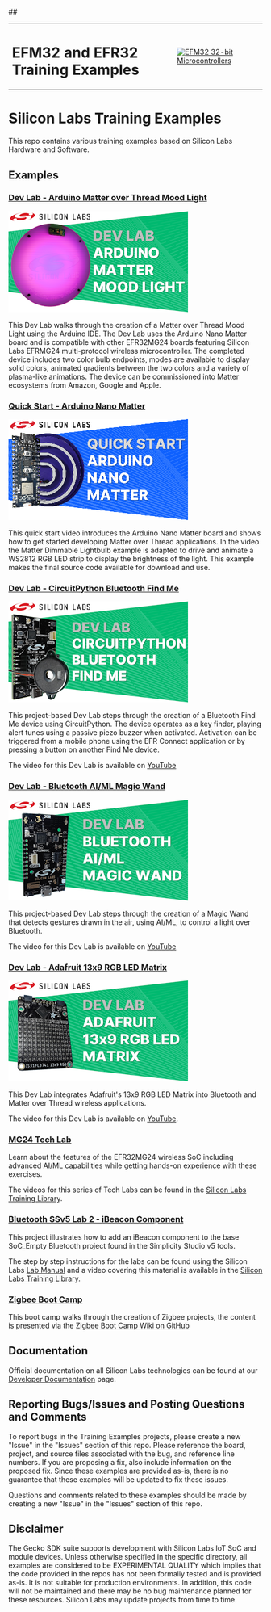 ##<table border="0">
  <tr>
    <td align="left" valign="middle">
    <h1>EFM32 and EFR32 Training Examples</h1>
  </td>
  <td align="left" valign="middle">
    <a href="https://www.silabs.com/mcu/32-bit">
      <img src="http://pages.silabs.com/rs/634-SLU-379/images/WGX-transparent.png"  title="Silicon Labs Gecko and Wireless Gecko MCUs" alt="EFM32 32-bit Microcontrollers" width="250"/>
    </a>
  </td>
  </tr>
</table>

# Silicon Labs Training Examples #

This repo contains various training examples based on Silicon Labs Hardware and Software.

## Examples ##

### [Dev Lab - Arduino Matter over Thread Mood Light](dev_lab_arduino_matter_mood_light/README.md)

![Dev Lab - Arduino Matter over Thread Mood Light](images/Arduino-Matter-Mood-Light-200p.png)

This Dev Lab walks through the creation of a Matter over Thread Mood Light using the Arduino IDE. The Dev Lab uses the Arduino Nano Matter board and is compatible with other EFR32MG24 boards featuring Silicon Labs EFRMG24 multi-protocol wireless microcontroller. The completed device includes two color bulb endpoints, modes are available to display solid colors, animated gradients between the two colors and a variety of plasma-like animations. The device can be commissioned into Matter ecosystems from Amazon, Google and Apple.

### [Quick Start - Arduino Nano Matter](quick_start_arduino_nano_matter/README.md)

![Quick Start - Arduino Nano Matter](images/Arduino-Nano-Matter-200p.png)

This quick start video introduces the Arduino Nano Matter board and shows how to get started developing Matter over Thread applications. In the video the Matter Dimmable Lightbulb example is adapted to drive and animate a WS2812 RGB LED strip to display the brightness of the light. This example makes the final source code available for download and use.

### [Dev Lab - CircuitPython Bluetooth Find Me](dev_lab_circuitpython_bluetooth_find_me/README.md)

![Dev Lab - CircuitPython Bluetooth Find Me](images/Find-Me-200p.png)

This project-based Dev Lab steps through the creation of a Bluetooth Find Me device using CircuitPython. The device operates as a key finder, playing alert tunes using a passive piezo buzzer when activated. Activation can be triggered from a mobile phone using the EFR Connect application or by pressing a button on another Find Me device.

The video for this Dev Lab is available on [YouTube](https://youtu.be/snjrxlaGtik)

### [Dev Lab - Bluetooth AI/ML Magic Wand](dev_lab_bluetooth_ai_ml_magic_wand/README.md)

![Dev Lab - Bluetooth AI/ML Magic Wand](images/Magic-Wand-200p.png)

This project-based Dev Lab steps through the creation of a Magic Wand that detects gestures drawn in the air, using AI/ML, to control a light over Bluetooth. 

The video for this Dev Lab is available on [YouTube](https://youtu.be/ONrmMEgFYMo)

### [Dev Lab - Adafruit 13x9 RGB LED Matrix](dev_lab_adafruit_13x9_rgb_led_matrix/README.md) 

![Dev Lab - Adafruit 13x9 RGB LED Matrix](images/LED-Matrix-200p.png)

This Dev Lab integrates Adafruit's 13x9 RGB LED Matrix into Bluetooth and Matter over Thread wireless applications. 

The video for this Dev Lab is available on [YouTube](https://youtu.be/eNGRJq4ZlzU).

### [MG24 Tech Lab](mg24_tech_lab/README.md)

Learn about the features of the EFR32MG24 wireless SoC including advanced AI/ML capabilities while getting hands-on experience with these exercises. 

The videos for this series of Tech Labs can be found in the [Silicon Labs Training Library](https://www.silabs.com/support/training/mg24-tech-lab-workshop-series).

### [Bluetooth SSv5 Lab 2 - iBeacon Component](bluetooth_ssv5_lab2_ibeacon_component/README.md)

This project illustrates how to add an iBeacon component to the base SoC_Empty Bluetooth project found in the Simplicity Studio v5 tools.

The step by step instructions for the labs can be found using the Silicon Labs [Lab Manual](https://docs.silabs.com/bluetooth/3.0/lab-manuals/getting-started-with-bluetooth-in-simplicity-studio-v5#lab-2---turn-soc-empty-into-an-ibeacon-using-project-configurator) and a video covering this material is available in the [Silicon Labs Training Library](https://www.silabs.com/support/training/bg22-series-adding-components-to-bluetooth-design/adding-components-to-bluetooth-Lab-2).

### [Zigbee Boot Camp](zigbee_boot_camp/README.md)

This boot camp walks through the creation of Zigbee projects, the content is presented via the [Zigbee Boot Camp Wiki on GitHub](https://github.com/SiliconLabs/IoT-Developer-Boot-Camp/wiki/Zigbee-Boot-Camp)

## Documentation ##

Official documentation on all Silicon Labs technologies can be found at our [Developer Documentation](https://docs.silabs.com/) page.

## Reporting Bugs/Issues and Posting Questions and Comments ##

To report bugs in the Training Examples projects, please create a new "Issue" in the "Issues" section of this repo. Please reference the board, project, and source files associated with the bug, and reference line numbers. If you are proposing a fix, also include information on the proposed fix. Since these examples are provided as-is, there is no guarantee that these examples will be updated to fix these issues.

Questions and comments related to these examples should be made by creating a new "Issue" in the "Issues" section of this repo.

## Disclaimer ##

The Gecko SDK suite supports development with Silicon Labs IoT SoC and module devices. Unless otherwise specified in the specific directory, all examples are considered to be EXPERIMENTAL QUALITY which implies that the code provided in the repos has not been formally tested and is provided as-is.  It is not suitable for production environments.  In addition, this code will not be maintained and there may be no bug maintenance planned for these resources. Silicon Labs may update projects from time to time.
